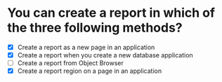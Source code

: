 # You can create a report in which of the three following methods?

- [x] Create a report as a new page in an application
- [x] Create a report when you create a new database application
- [ ] Create a report from Object Browser
- [x] Create a report region on a page in an application